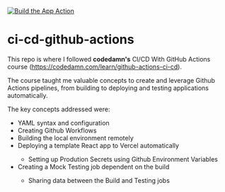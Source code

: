 [![Build the App Action](https://github.com/marquesafonso/ci-cd-github-actions/actions/workflows/test2.yml/badge.svg)](https://github.com/marquesafonso/ci-cd-github-actions/actions/workflows/test2.yml)

# ci-cd-github-actions

This repo is where I followed **codedamn's** CI/CD With GitHub Actions course (https://codedamn.com/learn/github-actions-ci-cd).

The course taught me valuable concepts to create and leverage Github Actions pipelines, from building to deploying and testing applications automatically.

The key concepts addressed were:
<ul>
  <li> YAML syntax and configuration </li>
  <li> Creating Github Workflows </li>
  <li> Building the local environment remotely </li>
  <li> Deploying a template React app to Vercel automatically </li>
    <ul>
        <li> Setting up Prodution Secrets using Github Environment Variables </li>        
    </ul>
  <li> Creating a Mock Testing job dependent on the build </li>
    <ul>
        <li> Sharing data between the Build and Testing jobs </li>       
    </ul>
  
</ul>  
  
